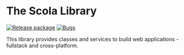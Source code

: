 # The Scola Library

[![Release package](https://github.com/scola84/lib/workflows/Release%20package/badge.svg?branch=main)](https://github.com/scola84/lib/actions)
[![Bugs](https://img.shields.io/github/issues/scola84/lib/bug.svg)](https://github.com/scola84/lib/labels/bug)

This library provides classes and services to build web applications - fullstack and cross-platform.

